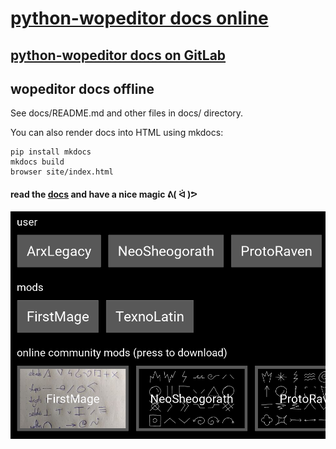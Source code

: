 # [python-wopeditor docs online][docs]

## [python-wopeditor docs on GitLab](https://github.com/texnoforge/python-wopeditor/tree/master/docs)

## wopeditor docs offline

See docs/README.md and other files in docs/ directory.

You can also render docs into HTML using mkdocs:

    pip install mkdocs
    mkdocs build
    browser site/index.html

#### read the [docs] and have a nice magic ᕕ( ᐛ )ᕗ

![Words of Power Editor screenshot](docs/img/words_of_power_teaser.png)


[docs]: http://texnoforge.github.io/python-wopeditor
